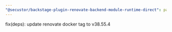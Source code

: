 ```yaml
---
"@secustor/backstage-plugin-renovate-backend-module-runtime-direct": patch
---
```


fix(deps): update renovate docker tag to v38.55.4
